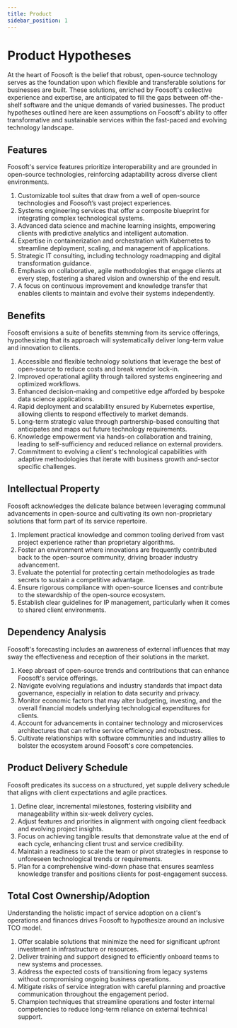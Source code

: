 ```yaml
---
title: Product
sidebar_position: 1
---
```


# Product Hypotheses

At the heart of Foosoft is the belief that robust, open-source technology serves
as the foundation upon which flexible and transferable solutions for businesses
are built. These solutions, enriched by Foosoft's collective experience and
expertise, are anticipated to fill the gaps between off-the-shelf software and
the unique demands of varied businesses. The product hypotheses outlined here
are keen assumptions on Foosoft's ability to offer transformative and
sustainable services within the fast-paced and evolving technology landscape.

## Features

Foosoft's service features prioritize interoperability and are grounded in
open-source technologies, reinforcing adaptability across diverse client
environments.

1. Customizable tool suites that draw from a well of open-source technologies
   and Foosoft’s vast project experiences.
2. Systems engineering services that offer a composite blueprint for integrating
   complex technological systems.
3. Advanced data science and machine learning insights, empowering clients with
   predictive analytics and intelligent automation.
4. Expertise in containerization and orchestration with Kubernetes to streamline
   deployment, scaling, and management of applications.
5. Strategic IT consulting, including technology roadmapping and digital
   transformation guidance.
6. Emphasis on collaborative, agile methodologies that engage clients at every
   step, fostering a shared vision and ownership of the end result.
7. A focus on continuous improvement and knowledge transfer that enables clients
   to maintain and evolve their systems independently.

## Benefits

Foosoft envisions a suite of benefits stemming from its service offerings,
hypothesizing that its approach will systematically deliver long-term value and
innovation to clients.

1. Accessible and flexible technology solutions that leverage the best of
   open-source to reduce costs and break vendor lock-in.
2. Improved operational agility through tailored systems engineering and
   optimized workflows.
3. Enhanced decision-making and competitive edge afforded by bespoke data
   science applications.
4. Rapid deployment and scalability ensured by Kubernetes expertise, allowing
   clients to respond effectively to market demands.
5. Long-term strategic value through partnership-based consulting that
   anticipates and maps out future technology requirements.
6. Knowledge empowerment via hands-on collaboration and training, leading to
   self-sufficiency and reduced reliance on external providers.
7. Commitment to evolving a client's technological capabilities with adaptive
   methodologies that iterate with business growth and-sector specific
   challenges.

## Intellectual Property

Foosoft acknowledges the delicate balance between leveraging communal
advancements in open-source and cultivating its own non-proprietary solutions
that form part of its service repertoire.

1. Implement practical knowledge and common tooling derived from vast project
   experience rather than proprietary algorithms.
2. Foster an environment where innovations are frequently contributed back to
   the open-source community, driving broader industry advancement.
3. Evaluate the potential for protecting certain methodologies as trade secrets
   to sustain a competitive advantage.
4. Ensure rigorous compliance with open-source licenses and contribute to the
   stewardship of the open-source ecosystem.
5. Establish clear guidelines for IP management, particularly when it comes to
   shared client environments.

## Dependency Analysis

Foosoft's forecasting includes an awareness of external influences that may sway
the effectiveness and reception of their solutions in the market.

1. Keep abreast of open-source trends and contributions that can enhance
   Foosoft's service offerings.
2. Navigate evolving regulations and industry standards that impact data
   governance, especially in relation to data security and privacy.
3. Monitor economic factors that may alter budgeting, investing, and the overall
   financial models underlying technological expenditures for clients.
4. Account for advancements in container technology and microservices
   architectures that can refine service efficiency and robustness.
5. Cultivate relationships with software communities and industry allies to
   bolster the ecosystem around Foosoft's core competencies.

## Product Delivery Schedule

Foosoft predicates its success on a structured, yet supple delivery schedule
that aligns with client expectations and agile practices.

1. Define clear, incremental milestones, fostering visibility and manageability
   within six-week delivery cycles.
2. Adjust features and priorities in alignment with ongoing client feedback and
   evolving project insights.
3. Focus on achieving tangible results that demonstrate value at the end of each
   cycle, enhancing client trust and service credibility.
4. Maintain a readiness to scale the team or pivot strategies in response to
   unforeseen technological trends or requirements.
5. Plan for a comprehensive wind-down phase that ensures seamless knowledge
   transfer and positions clients for post-engagement success.

## Total Cost Ownership/Adoption

Understanding the holistic impact of service adoption on a client's operations
and finances drives Foosoft to hypothesize around an inclusive TCO model.

1. Offer scalable solutions that minimize the need for significant upfront
   investment in infrastructure or resources.
2. Deliver training and support designed to efficiently onboard teams to new
   systems and processes.
3. Address the expected costs of transitioning from legacy systems without
   compromising ongoing business operations.
4. Mitigate risks of service integration with careful planning and proactive
   communication throughout the engagement period.
5. Champion techniques that streamline operations and foster internal
   competencies to reduce long-term reliance on external technical support.
